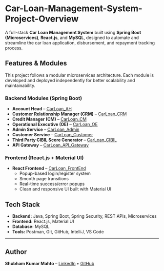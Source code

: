 # Car-Loan-Management-System-Project-Overview
A full-stack **Car Loan Management System** built using **Spring Boot (Microservices)**, **React.js**, and **MySQL**, designed to automate and streamline the car loan application, disbursement, and repayment tracking process.

## Features & Modules

This project follows a modular microservices architecture. Each module is developed and deployed independently for better scalability and maintainability.

### Backend Modules (Spring Boot)
- **Account Head** – [CarLoan_AH](https://github.com/shubhamkrmahto/CarLoan_AH)  
- **Customer Relationship Manager (CRM)** – [CarLoan_CRM](https://github.com/shubhamkrmahto/CarLoan_CRM)
- **Credit Manager (CM)** – [CarLoan_CM](https://github.com/shubhamkrmahto/CarLoan_CM)
- **Operational Executive (OE)** – [CarLoan_OE](https://github.com/shubhamkrmahto/CarLoan_OE)
- **Admin Service** – [CarLoan_Admin](https://github.com/shubhamkrmahto/CarLoan_Admin)
- **Customer Service** – [CarLoan_Customer](https://github.com/shubhamkrmahto/CarLoan_Customer)
- **Third Party CIBIL Score Generator** – [CarLoan_CIBIL](https://github.com/shubhamkrmahto/CarLoan_CIBIL)
- **API Gateway** – [CarLoan_API_Gateway](https://github.com/shubhamkrmahto/CarLoan_API_Gateway)

### Frontend (React.js + Material UI)
- **React Frontend** – [CarLoan_FrontEnd](https://github.com/shubhamkrmahto/CarLoan_FrontEnd)
  - Popup-based login/register system  
  - Smooth page transitions  
  - Real-time success/error popups  
  - Clean and responsive UI built with Material UI

## Tech Stack
- **Backend:** Java, Spring Boot, Spring Security, REST APIs, Microservices
- **Frontend:** React.js, Material UI
- **Database:** MySQL
- **Tools:** Postman, Git, GitHub, IntelliJ, VS Code

---

## Author

**Shubham Kumar Mahto** – [LinkedIn](https://www.linkedin.com/in/shubham-kumar-mahto-340261367) • [GitHub](https://github.com/shubhamkrmahto)
